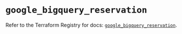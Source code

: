 # `google_bigquery_reservation`

Refer to the Terraform Registry for docs: [`google_bigquery_reservation`](https://registry.terraform.io/providers/hashicorp/google-beta/6.3.0/docs/resources/google_bigquery_reservation).
